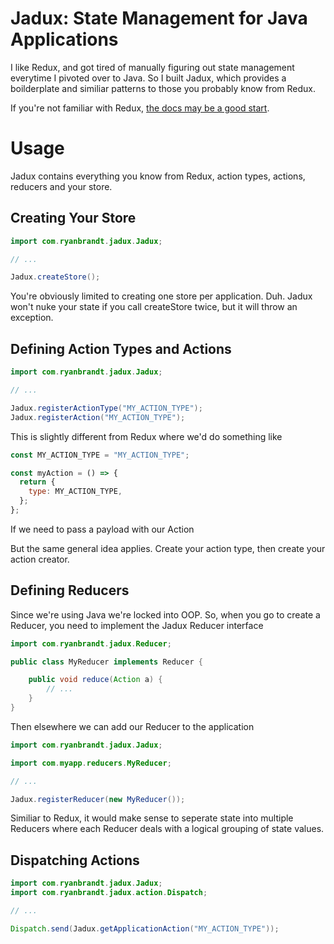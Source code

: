 # Jadux: State Management for Java Applications

I like Redux, and got tired of manually figuring out state management everytime I pivoted over to Java. So I built Jadux, which provides a boilderplate and similiar patterns to those you probably know from Redux.

If you're not familiar with Redux, [the docs may be a good start](https://redux.js.org/).

# Usage

Jadux contains everything you know from Redux, action types, actions, reducers and your store.

## Creating Your Store

```java
import com.ryanbrandt.jadux.Jadux;

// ...

Jadux.createStore();
```

You're obviously limited to creating one store per application. Duh.
Jadux won't nuke your state if you call createStore twice, but it will throw an exception.

## Defining Action Types and Actions

```java
import com.ryanbrandt.jadux.Jadux;

// ...

Jadux.registerActionType("MY_ACTION_TYPE");
Jadux.registerAction("MY_ACTION_TYPE");
```

This is slightly different from Redux where we'd do something like

```javascript
const MY_ACTION_TYPE = "MY_ACTION_TYPE";

const myAction = () => {
  return {
    type: MY_ACTION_TYPE,
  };
};
```

If we need to pass a payload with our Action

But the same general idea applies. Create your action type, then create your action creator.

## Defining Reducers

Since we're using Java we're locked into OOP. So, when you go to create a Reducer, you need to implement the Jadux Reducer interface

```java
import com.ryanbrandt.jadux.Reducer;

public class MyReducer implements Reducer {

    public void reduce(Action a) {
        // ...
    }
}

```

Then elsewhere we can add our Reducer to the application

```java
import com.ryanbrandt.jadux.Jadux;

import com.myapp.reducers.MyReducer;

// ...

Jadux.registerReducer(new MyReducer());
```

Similiar to Redux, it would make sense to seperate state into multiple Reducers where each Reducer deals with a logical grouping of state values.

## Dispatching Actions

```java
import com.ryanbrandt.jadux.Jadux;
import com.ryanbrandt.jadux.action.Dispatch;

// ...

Dispatch.send(Jadux.getApplicationAction("MY_ACTION_TYPE"));
```
